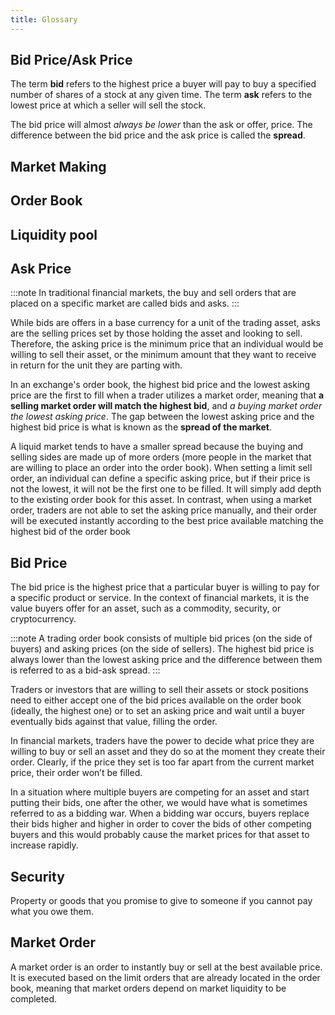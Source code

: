```yaml
---
title: Glossary
---
```


## Bid Price/Ask Price

The term **bid** refers to the highest price a buyer will pay to buy a specified number of shares of a stock at any given time.
The term **ask** refers to the lowest price at which a seller will sell the stock.

The bid price will almost _always be lower_ than the ask or offer, price.
The difference between the bid price and the ask price is called the **spread**.

## Market Making

## Order Book

## Liquidity pool

## Ask Price

:::note
In traditional financial markets, the buy and sell orders that are placed on a specific market are called bids and asks.
:::

While bids are offers in a base currency for a unit of the trading asset,
asks are the selling prices set by those holding the asset and looking to sell.
Therefore, the asking price is the minimum price that an individual would be willing to sell their asset,
or the minimum amount that they want to receive in return for the unit they are parting with.

In an exchange's order book, the highest bid price and the lowest asking price are the first to fill when a
trader utilizes a market order, meaning that **a selling market order will match the highest bid**,
and _a buying market order the lowest asking price_.
The gap between the lowest asking price and the highest bid price is what is known as the **spread of the market**.

A liquid market tends to have a smaller spread because the buying and selling sides are made up of more orders
(more people in the market that are willing to place an order into the order book).
When setting a limit sell order, an individual can define a specific asking price,
but if their price is not the lowest, it will not be the first one to be filled.
It will simply add depth to the existing order book for this asset. In contrast, when using a market order,
traders are not able to set the asking price manually, and their order will be executed instantly according to
the best price available matching the highest bid of the order book

## Bid Price

The bid price is the highest price that a particular buyer is willing to pay for a specific product or service.
In the context of financial markets, it is the value buyers offer for an asset,
such as a commodity, security, or cryptocurrency.

:::note
A trading order book consists of multiple bid prices (on the side of buyers) and asking prices (on the side of sellers).
The highest bid price is always lower than the lowest asking price and the difference between them is referred to as a bid-ask spread.
:::

Traders or investors that are willing to sell their assets or stock positions need to either accept one of the bid
prices available on the order book (ideally, the highest one) or to set an asking price and wait until
a buyer eventually bids against that value, filling the order.

In financial markets, traders have the power to decide what price they are willing to buy or sell an asset
and they do so at the moment they create their order.
Clearly, if the price they set is too far apart from the current market price, their order won’t be filled.

In a situation where multiple buyers are competing for an asset and start putting their bids,
one after the other, we would have what is sometimes referred to as a bidding war.
When a bidding war occurs, buyers replace their bids higher and higher in order to cover the bids of other
competing buyers and this would probably cause the market prices for that asset to increase rapidly.

## Security

Property or goods that you promise to give to someone if you cannot pay what you owe them.

## Market Order

A market order is an order to instantly buy or sell at the best available price.
It is executed based on the limit orders that are already located in the order book,
meaning that market orders depend on market liquidity to be completed.
